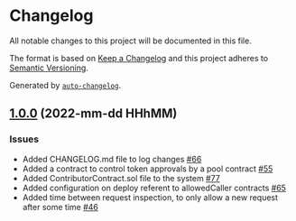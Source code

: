 # Changelog

All notable changes to this project will be documented in this file.

The format is based on [Keep a Changelog](https://keepachangelog.com/en/1.0.0/)
and this project adheres to [Semantic Versioning](https://semver.org/spec/v2.0.0.html).

Generated by [`auto-changelog`](https://github.com/CookPete/auto-changelog).

## [1.0.0]() (2022-mm-dd HHhMM)

### Issues

- Added CHANGELOG.md file to log changes [#66](https://github.com/Sintrop/core-contracts/issues/66)
- Added a contract to control token approvals by a pool contract [#55](https://github.com/Sintrop/core-contracts/issues/55)
- Added ContributorContract.sol file to the system [#77](https://github.com/Sintrop/core-contracts/issues/77)
- Added configuration on deploy referent to allowedCaller contracts [#65](https://github.com/Sintrop/core-contracts/issues/65)
- Added time between request inspection, to only allow a new request after some time [#46](https://github.com/Sintrop/core-contracts/issues/46)
